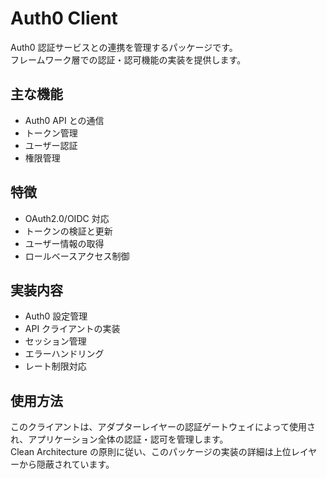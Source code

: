 # Auth0 Client

Auth0 認証サービスとの連携を管理するパッケージです。  
フレームワーク層での認証・認可機能の実装を提供します。

## 主な機能

- Auth0 API との通信
- トークン管理
- ユーザー認証
- 権限管理

## 特徴

- OAuth2.0/OIDC 対応
- トークンの検証と更新
- ユーザー情報の取得
- ロールベースアクセス制御

## 実装内容

- Auth0 設定管理
- API クライアントの実装
- セッション管理
- エラーハンドリング
- レート制限対応

## 使用方法

このクライアントは、アダプターレイヤーの認証ゲートウェイによって使用され、アプリケーション全体の認証・認可を管理します。  
Clean Architecture の原則に従い、このパッケージの実装の詳細は上位レイヤーから隠蔽されています。
